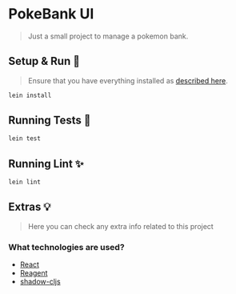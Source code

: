 # PokeBank UI
> Just a small project to manage a pokemon bank.

## Setup & Run 🚀
> Ensure that you have everything installed as [described here](../../_docs/installation.md).

```sh
lein install
```

## Running Tests 🧪
```sh
lein test
```

## Running Lint ✨

```sh
lein lint
```

## Extras 💡
> Here you can check any extra info related to this project
### What technologies are used?
- [React](https://reactjs.org/)
- [Reagent](https://github.com/reagent-project/reagent)
- [shadow-cljs](https://github.com/thheller/shadow-cljs)



